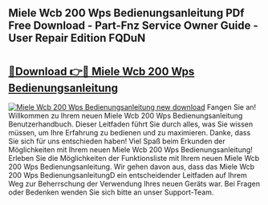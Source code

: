 ## Miele Wcb 200 Wps Bedienungsanleitung PDf Free Download - Part-Fnz Service Owner Guide - User Repair Edition FQDuN

# <h2><a href="http://df5ksb.blite.top/?on=Miele+Wcb+200+Wps+Bedienungsanleitung">🔗Download 👉🔴 Miele Wcb 200 Wps Bedienungsanleitung</a></h2>

[![Miele Wcb 200 Wps Bedienungsanleitung new download](https://i.imgur.com/lujVjoI.png)](http://df5ksb.blite.top/?on=Miele+Wcb+200+Wps+Bedienungsanleitung)
Fangen Sie an! Willkommen zu Ihrem neuen Miele Wcb 200 Wps Bedienungsanleitung Benutzerhandbuch. Dieser Leitfaden führt Sie durch alles, was Sie wissen müssen, um Ihre Erfahrung zu bedienen und zu maximieren. Danke, dass Sie sich für uns entschieden haben! Viel Spaß beim Erkunden der Möglichkeiten mit Ihrem neuen Miele Wcb 200 Wps Bedienungsanleitung! Erleben Sie die Möglichkeiten der Funktionsliste mit Ihrem neuen Miele Wcb 200 Wps Bedienungsanleitung. Wir gehen davon aus, dass das Miele Wcb 200 Wps BedienungsanleitungD ein entscheidender Leitfaden auf Ihrem Weg zur Beherrschung der Verwendung Ihres neuen Geräts war. Bei Fragen oder Bedenken wenden Sie sich bitte an unser Support-Team.
